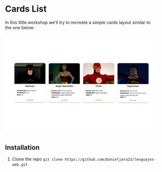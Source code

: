 # Cards List

In this little workshop we'll try to recreate a simple cards layout similar to the one below:

![Image of a layout of cards showing some super heroes](./MacBook%20Air%20-%201SuperHeroes%20(1).png)

## Installation

1. Clone the repo
  `git clone https://github.com/Danieljara23/lenguajes-web.git`


